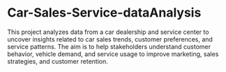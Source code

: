 # Car-Sales-Service-dataAnalysis
This project analyzes data from a car dealership and service center to uncover insights related to car sales trends, customer preferences, and service patterns. The aim is to help stakeholders understand customer behavior, vehicle demand, and service usage to improve marketing, sales strategies, and customer retention.
